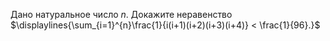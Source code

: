 Дано натуральное число $n$. Докажите неравенство $\displaylines{\sum_{i=1}^{n}\frac{1}{i(i+1)(i+2)(i+3)(i+4)}  <  \frac{1}{96}.}$